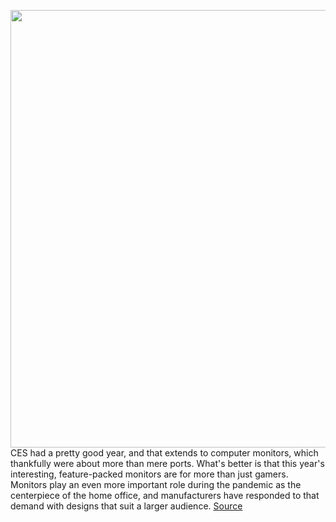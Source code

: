 <img src='https://cdn.vox-cdn.com/thumbor/ore4GvrkOr7YSPl0UKGyTMxG-II=/0x0:1178x661/1200x800/filters:focal(495x237:683x425)/cdn.vox-cdn.com/uploads/chorus_image/image/70363341/LG_DualUp_Lifestyle_00.0.jpg' width='700px' /><br/>
CES had a pretty good year, and that extends to computer monitors, which thankfully were about more than mere ports. What's better is that this year's interesting, feature-packed monitors are for more than just gamers. Monitors play an even more important role during the pandemic as the centerpiece of the home office, and manufacturers have responded to that demand with designs that suit a larger audience.
<a href='https://www.theverge.com/22871890/computer-monitors-ces-2022-lg-samsung-asus-alienware-oled-qd-mini-led-ark'> Source <a/>